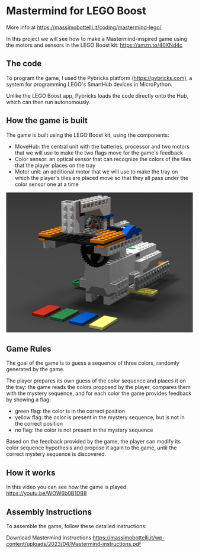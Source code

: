 # Mastermind for LEGO Boost

More info at https://massimobottelli.it/coding/mastermind-lego/

In this project we will see how to make a Mastermind-inspired game using the motors and sensors in the LEGO Boost kit: https://amzn.to/40XNd4c


## The code

To program the game, I used the Pybricks platform (https://pybricks.com), a system for programming LEGO's SmartHub devices in MicroPython.

Unlike the LEGO Boost app, Pybricks loads the code directly onto the Hub, which can then run autonomously.


## How the game is built

The game is built using the LEGO Boost kit, using the components:

* MoveHub: the central unit with the batteries, processor and two motors that we will use to make the two flags move for the game's feedback
* Color sensor: an optical sensor that can recognize the colors of the tiles that the player places on the tray
* Motor unit: an additional motor that we will use to make the tray on which the player's tiles are placed move so that they all pass under the color sensor one at a time

![Mastermind for LEGO Boost](/mastermind_render.jpeg)


## Game Rules

The goal of the game is to guess a sequence of three colors, randomly generated by the game.

The player prepares its own guess of the color sequence and places it on the tray: the game reads the colors proposed by the player, compares them with the mystery sequence, and for each color the game provides feedback by showing a flag:

* green flag: the color is in the correct position
* yellow flag: the color is present in the mystery sequence, but is not in the correct position
* no flag: the color is not present in the mystery sequence

Based on the feedback provided by the game, the player can modify its color sequence hypothesis and propose it again to the game, until the correct mystery sequence is discovered.


## How it works

In this video you can see how the game is played: https://youtu.be/WOW6b0B1DB8 

## Assembly Instructions

To assemble the game, follow these detailed instructions:

Download Mastermind instructions
https://massimobottelli.it/wp-content/uploads/2023/04/Mastermind-instructions.pdf


